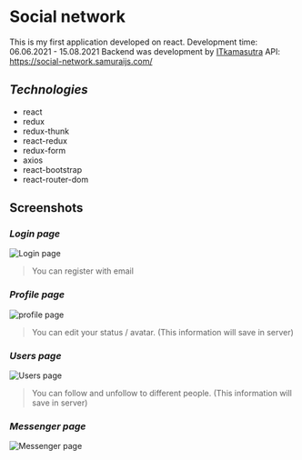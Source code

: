 # Social network 

This is my first application developed on react.
Development time: 06.06.2021 - 15.08.2021
Backend was development by [ITkamasutra](https://www.youtube.com/channel/UCTW0FUhT0m-Bqg2trTbSs0g)
API: https://social-network.samuraijs.com/

## *Technologies*
* react
* redux
* redux-thunk
* react-redux
* redux-form
* axios
* react-bootstrap
* react-router-dom

## Screenshots

### *Login page*
![Login page](https://i.ibb.co/pXZq2bP/Screenshot-2021-08-15-133446.png)
> You can register with email


### *Profile page*
![profile page](https://i.ibb.co/ZLdXkQY/Screenshot-2021-08-15-132750.png)
> You can edit your status / avatar. (This information will save in server)

### *Users page*
![Users page](https://i.ibb.co/dJWR0gP/Screenshot-2021-08-15-133420.png)
> You can follow and unfollow to different people. (This information will save in server)

### *Messenger page*
![Messenger page](https://i.ibb.co/kB5rS37/Screenshot-2021-08-15-133357.png)
